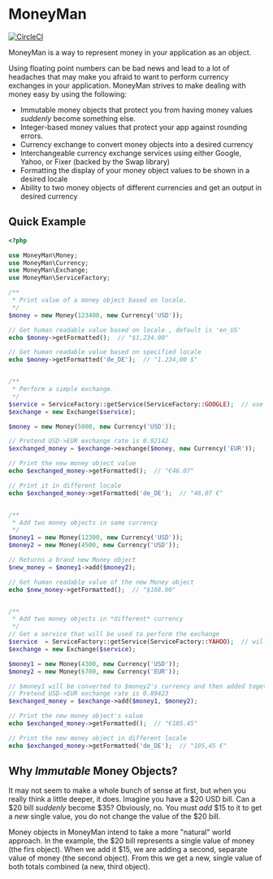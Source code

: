 # MoneyMan

[![CircleCI](https://circleci.com/gh/grahamsutton/moneyman.svg?style=svg)](https://circleci.com/gh/grahamsutton/moneyman)

MoneyMan is a way to represent money in your application as an object.

Using floating point numbers can be bad news and lead to a lot of headaches that may make you afraid to want to perform currency exchanges in your application. MoneyMan strives to make dealing with money easy by using the following:

* Immutable money objects that protect you from having money values *suddenly* become something else.
* Integer-based money values that protect your app against rounding errors.
* Currency exchange to convert money objects into a desired currency
* Interchangeable currency exchange services using either Google, Yahoo, or Fixer (backed by the Swap library)
* Formatting the display of your money object values to be shown in a desired locale
* Ability to two money objects of different currencies and get an output in desired currency

## Quick Example

```php
<?php

use MoneyMan\Money;
use MoneyMan\Currency;
use MoneyMan\Exchange;
use MoneyMan\ServiceFactory;

/**
 * Print value of a money object based on locale.
 */
$money = new Money(123400, new Currency('USD'));

// Get human readable value based on locale , default is 'en_US'
echo $money->getFormatted();  // "$1,234.00"

// Get human readable value based on specified locale
echo $money->getFormatted('de_DE');  // "1.234,00 $"


/**
 * Perform a simple exchange.
 */
$service = ServiceFactory::getService(ServiceFactory::GOOGLE);  // use Google Finance
$exchange = new Exchange($service);

$money = new Money(5000, new Currency('USD'));

// Pretend USD->EUR exchange rate is 0.92142
$exchanged_money = $exchange->exchange($money, new Currency('EUR'));

// Print the new money object value
echo $exchanged_money->getFormatted();  // "€46.07"

// Print it in different locale
echo $exchanged_money->getFormatted('de_DE');  // "46,07 €"


/**
 * Add two money objects in same currency
 */
$money1 = new Money(12300, new Currency('USD'));
$money2 = new Money(4500, new Currency('USD'));

// Returns a brand new Money object
$new_money = $money1->add($money2);

// Get human readable value of the new Money object
echo $new_money->getFormatted();  // "$168.00"


/**
 * Add two money objects in *different* currency
 */
// Get a service that will be used to perform the exchange
$service  = ServiceFactory::getService(ServiceFactory::YAHOO);  // will use Yahoo Finance
$exchange = new Exchange($service);

$money1 = new Money(4300, new Currency('USD'));
$money2 = new Money(6700, new Currency('EUR'));

// $money1 will be converted to $money2's currency and then added together.
// Pretend USD->EUR exchange rate is 0.89423
$exchanged_money = $exchange->add($money1, $money2);

// Print the new money object's value
echo $exchanged_money->getFormatted();  // "€105.45"

// Print the new money object in different locale
echo $exchanged_money->getFormatted('de_DE');  // "105,45 €"
```

## Why *Immutable* Money Objects?

It may not seem to make a whole bunch of sense at first, but when you really think a little deeper, it does. Imagine you have a $20 USD bill. Can a $20 bill *suddenly* become $35? Obviously, no. You must *add* $15 to it to get a *new* single value, you do not change the value of the $20 bill.

Money objects in MoneyMan intend to take a more "natural" world approach. In the example, the $20 bill represents a single value of money (the firs object). When we add it $15, we are adding a second, separate value of money (the second object). From this we get a new, single value of both totals combined (a new, third object).
